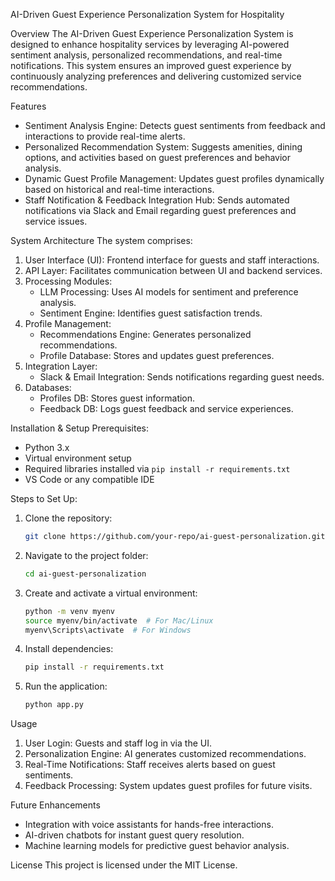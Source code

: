 AI-Driven Guest Experience Personalization System for Hospitality

Overview
The AI-Driven Guest Experience Personalization System is designed to enhance hospitality services by leveraging AI-powered sentiment analysis, personalized recommendations, and real-time notifications. This system ensures an improved guest experience by continuously analyzing preferences and delivering customized service recommendations.

Features
- Sentiment Analysis Engine: Detects guest sentiments from feedback and interactions to provide real-time alerts.
- Personalized Recommendation System: Suggests amenities, dining options, and activities based on guest preferences and behavior analysis.
- Dynamic Guest Profile Management: Updates guest profiles dynamically based on historical and real-time interactions.
- Staff Notification & Feedback Integration Hub: Sends automated notifications via Slack and Email regarding guest preferences and service issues.

System Architecture
The system comprises:
1. User Interface (UI): Frontend interface for guests and staff interactions.
2. API Layer: Facilitates communication between UI and backend services.
3. Processing Modules:
   - LLM Processing: Uses AI models for sentiment and preference analysis.
   - Sentiment Engine: Identifies guest satisfaction trends.
4. Profile Management:
   - Recommendations Engine: Generates personalized recommendations.
   - Profile Database: Stores and updates guest preferences.
5. Integration Layer:
   - Slack & Email Integration: Sends notifications regarding guest needs.
6. Databases:
   - Profiles DB: Stores guest information.
   - Feedback DB: Logs guest feedback and service experiences.

Installation & Setup
 Prerequisites:
- Python 3.x
- Virtual environment setup
- Required libraries installed via `pip install -r requirements.txt`
- VS Code or any compatible IDE

 Steps to Set Up:
1. Clone the repository:
   ```bash
   git clone https://github.com/your-repo/ai-guest-personalization.git
   ```
2. Navigate to the project folder:
   ```bash
   cd ai-guest-personalization
   ```
3. Create and activate a virtual environment:
   ```bash
   python -m venv myenv
   source myenv/bin/activate  # For Mac/Linux
   myenv\Scripts\activate  # For Windows
   ```
4. Install dependencies:
   ```bash
   pip install -r requirements.txt
   ```
5. Run the application:
   ```bash
   python app.py
   ```

Usage
1. User Login: Guests and staff log in via the UI.
2. Personalization Engine: AI generates customized recommendations.
3. Real-Time Notifications: Staff receives alerts based on guest sentiments.
4. Feedback Processing: System updates guest profiles for future visits.

Future Enhancements
- Integration with voice assistants for hands-free interactions.
- AI-driven chatbots for instant guest query resolution.
- Machine learning models for predictive guest behavior analysis.

License
This project is licensed under the MIT License.

